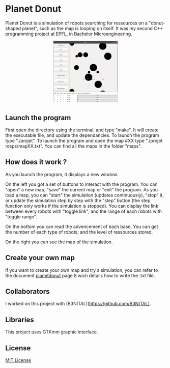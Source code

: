 # Planet Donut
Planet Donut is a simulation of robots searching for ressources on a "donut-shaped planet", such as the map is looping on itself.
It was my second C++ programming project at EPFL, in Bachelor Microengineering.

<p align="center">
  <img src="img/simulation.png" width=40% height=40%>
</p>

## Launch the program
First open the directory using the terminal, and type "make". It will create the executable file, and update the dependancies.
To launch the program type "./projet".
To launch the program and open the map #XX type "./projet maps/mapXX.txt". You can find all the maps in the folder "maps".

## How does it work ?
As you launch the program, it displays a new window.

On the left you got a set of buttons to interact with the program.
You can "open" a new map, "save" the current map or "exit" the program.
As you load a map, you can "start" the simulation (updates continuously), "stop" it, or update the simulation step by step with the "step" button (the step function only works if the simulation is stopped).
You can display the link between every robots with "toggle link", and the range of each robots with "toggle range".

On the bottom you can read the advencement of each base. You can get the number of each type of robots, and the level of ressources stored.

On the right you can see the map of the simulation.

## Create your own map
If you want to create your own map and try a simulation, you can refer to the document [planetdonut](planetdonut.pdf) page 8 wich details how to write the .txt file.

## Collaborators
I worked on this project with (B3NITAL)[https://github.com/B3NITAL].

## Libraries
This project uses GTKmm graphic interface.

## License
[MIT License](LICENSE)
